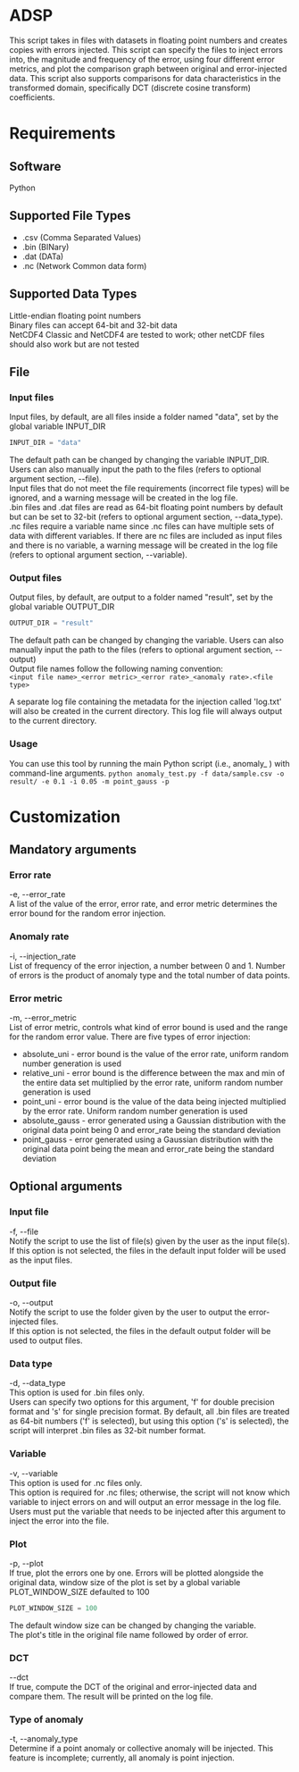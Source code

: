 # ADSP
This script takes in files with datasets in floating point numbers and creates copies with errors injected. This script can specify the files to inject errors into, the magnitude and frequency of the error, using four different error metrics, and plot the comparison graph between original and error-injected data. This script also supports comparisons for data characteristics in the transformed domain, specifically DCT (discrete cosine transform) coefficients.

# Requirements
## Software
Python

## Supported File Types
- .csv (Comma Separated Values)  
- .bin (BINary)  
- .dat (DATa)  
- .nc (Network Common data form)  

## Supported Data Types
Little-endian floating point numbers  
Binary files can accept 64-bit and 32-bit data  
NetCDF4 Classic and NetCDF4 are tested to work; other netCDF files should also work but are not tested


## File
### Input files
Input files, by default, are all files inside a folder named "data", set by the global variable INPUT_DIR
````python
INPUT_DIR = "data"
````
The default path can be changed by changing the variable INPUT_DIR. Users can also manually input the path to the files (refers to optional argument section, --file).  
Input files that do not meet the file requirements (incorrect file types) will be ignored, and a warning message will be created in the log file.  
.bin files and .dat files are read as 64-bit floating point numbers by default but can be set to 32-bit (refers to optional argument section, --data_type).  
.nc files require a variable name since .nc files can have multiple sets of data with different variables. If there are nc files are included as input files and there is no variable, a warning message will be created in the log file (refers to optional argument section, --variable).  

### Output files
Output files, by default, are output to a folder named "result", set by the global variable OUTPUT_DIR
````python
OUTPUT_DIR = "result"
````
The default path can be changed by changing the variable. 
Users can also manually input the path to the files (refers to optional argument section, --output)   
Output file names follow the following naming convention:  
`<input file name>_<error metric>_<error rate>_<anomaly rate>.<file type>`

A separate log file containing the metadata for the injection called 'log.txt' will also be created in the current directory. This log file will always output to the current directory. 

### Usage
You can use this tool by running the main Python script (i.e., anomaly_ ) with command-line arguments.
`python anomaly_test.py -f data/sample.csv -o result/ -e 0.1 -i 0.05 -m point_gauss -p`

# Customization
## Mandatory arguments
### Error rate
-e, --error_rate  
A list of the value of the error, error rate, and error metric determines the error bound for the random error injection. 
### Anomaly rate
-i, --injection_rate  
List of frequency of the error injection, a number between 0 and 1. Number of errors is the product of anomaly type and the total number of data points.
### Error metric  
-m, --error_metric  
List of error metric, controls what kind of error bound is used and the range for the random 
error value. There are five types of error injection:
- absolute_uni - error bound is the value of the error rate, uniform random number generation is used
- relative_uni - error bound is the difference between the max and min of the entire data set multiplied by the error rate, uniform random number generation is used
- point_uni - error bound is the value of the data being injected multiplied by the error rate. Uniform random number generation is used
- absolute_gauss - error generated using a Gaussian distribution with the original data point being 0 and error_rate being the standard deviation
- point_gauss - error generated using a Gaussian distribution with the original data point being the mean and error_rate being the standard deviation

## Optional arguments

### Input file
-f, --file  
Notify the script to use the list of file(s) given by the user as the input file(s).  
If this option is not selected, the files in the default input folder will be used as the input files. 

### Output file
-o, --output  
Notify the script to use the folder given by the user to output the error-injected files.  
If this option is not selected, the files in the default output folder will be used to output files. 

### Data type
-d, --data_type  
This option is used for .bin files only.  
Users can specify two options for this argument, 'f' for double precision format and 's' for single precision format. 
By default, all .bin files are treated as 64-bit numbers ('f' is selected), but using this option ('s' is selected), the script will interpret .bin files as 32-bit number format.  

### Variable
-v, --variable  
This option is used for .nc files only.  
This option is required for .nc files; otherwise, the script will not know which variable to inject errors on and will output an error message in the log file. Users must put the variable that needs to be injected after this argument to inject the error into the file.

### Plot
-p, --plot  
If true, plot the errors one by one. Errors will be plotted alongside the original data, window size of the plot is set by a global variable PLOT_WINDOW_SIZE defaulted to 100
```python
PLOT_WINDOW_SIZE = 100
```
The default window size can be changed by changing the variable.  
The plot's title in the original file name followed by order of error.  
### DCT
--dct  
If true, compute the DCT of the original and error-injected data and compare them. The result will be printed on the log file.

### Type of anomaly
-t, --anomaly_type  
Determine if a point anomaly or collective anomaly will be injected. This feature is incomplete; currently, all anomaly is point injection.


